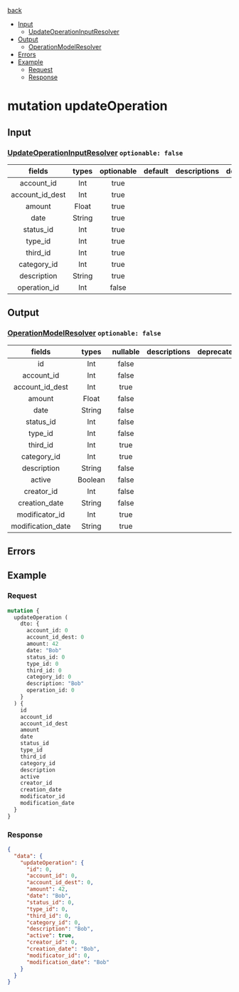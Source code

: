 [back](../tableOfContent.md)
* [Input](#input)
  * [UpdateOperationInputResolver](#updateoperationinputresolver-optionable-false)
* [Output](#output)
  * [OperationModelResolver](#operationmodelresolver-optionable-false)
* [Errors](#errors)
* [Example](#example)
  * [Request](#request)
  * [Response](#response)

# mutation updateOperation
 
## Input
### [UpdateOperationInputResolver](../assets/inputs/updateoperationinputresolver.md) `optionable: false`
| fields |types |optionable |default |descriptions |deprecated |
| :----:  |:---:  |:--------:  |:-----:  |:----------:  |:--------:  |
| account_id |Int |true | | | |
| account_id_dest |Int |true | | | |
| amount |Float |true | | | |
| date |String |true | | | |
| status_id |Int |true | | | |
| type_id |Int |true | | | |
| third_id |Int |true | | | |
| category_id |Int |true | | | |
| description |String |true | | | |
| operation_id |Int |false | | | 

## Output
### [OperationModelResolver](../assets/types/operationmodelresolver.md) `optionable: false`
| fields |types |nullable |descriptions |deprecated |
| :----:  |:---:  |:--------:  |:----------:  |:--------:  |
| id |Int |false | | |
| account_id |Int |false | | |
| account_id_dest |Int |true | | |
| amount |Float |false | | |
| date |String |false | | |
| status_id |Int |false | | |
| type_id |Int |false | | |
| third_id |Int |true | | |
| category_id |Int |true | | |
| description |String |false | | |
| active |Boolean |false | | |
| creator_id |Int |false | | |
| creation_date |String |false | | |
| modificator_id |Int |true | | |
| modification_date |String |true | | 

## Errors
## Example
### Request
```graphql
mutation {
  updateOperation (
    dto: {
      account_id: 0
      account_id_dest: 0
      amount: 42
      date: "Bob"
      status_id: 0
      type_id: 0
      third_id: 0
      category_id: 0
      description: "Bob"
      operation_id: 0
    }
  ) {
    id
    account_id
    account_id_dest
    amount
    date
    status_id
    type_id
    third_id
    category_id
    description
    active
    creator_id
    creation_date
    modificator_id
    modification_date
  }
}
```
### Response
```json
{
  "data": {
    "updateOperation": {
      "id": 0,
      "account_id": 0,
      "account_id_dest": 0,
      "amount": 42,
      "date": "Bob",
      "status_id": 0,
      "type_id": 0,
      "third_id": 0,
      "category_id": 0,
      "description": "Bob",
      "active": true,
      "creator_id": 0,
      "creation_date": "Bob",
      "modificator_id": 0,
      "modification_date": "Bob"
    }
  }
}
```